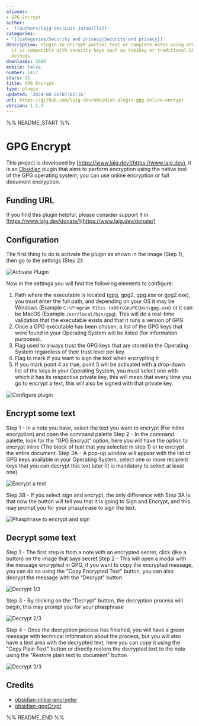 ```yaml
---
aliases:
- GPG Encrypt
author:
- '[[authors/lajg-dev|Luis Jaramillo]]'
categories:
- '[[categories/Security and privacy|Security and privacy]]'
description: Plugin to encrypt partial text or complete notes using GPG technology,
  it is compatible with security keys such as YubiKey or traditional GPG encryption
  methods
downloads: 1686
mobile: false
number: 1417
stars: 11
title: GPG Encrypt
type: plugin
updated: '2024-08-26T07:02:16'
url: https://github.com/lajg-dev/obsidian-plugin-gpg-inline-encrypt
version: 1.1.4
---
```


%% README_START %%

# GPG Encrypt

This project is developed by [https://www.lajg.dev](https://www.lajg.dev), it is an [Obsidian](https://obsidian.md) plugin that aims to perform encryption using the native tool of the GPG operating system, you can use online encryption or full document encryption.

## Funding URL

If you find this plugin helpful, please consider support it in [https://www.lajg.dev/donate/](https://www.lajg.dev/donate/)

## Configuration

The first thing to do is activate the plugin as shown in the image (Step 1), then go to the settings (Step 2):

![Activate Plugin](https://raw.githubusercontent.com/lajg-dev/obsidian-plugin-gpg-inline-encrypt/HEAD/img/Screenshot_01.png)

Now in the settings you will find the following elements to configure:

1. Path where the executable is located (gpg, gpg2, gpg.exe or gpg2.exe), you must enter the full path, and depending on your OS it may be Windows (Example `C:\Program Files (x86)\GnuPG\bin\gpg.exe`) or it can be MacOS (Example `/usr/local/bin/gpg`). This will do a real-time validation that the executable exists and that it runs a version of GPG
2. Once a GPG executable has been chosen, a list of the GPG keys that were found in your Operating System will be listed (for information purposes).
3. Flag used to always trust the GPG keys that are stored in the Operating System regardless of their trust level per key.
4. Flag to mark if you want to sign the text when encrypting it
5. If you mark point 4 as true, point 5 will be activated with a drop-down list of the keys in your Operating System, you must select one with which it has its respective private key, this will mean that every time you go to encrypt a text, this will also be signed with that private key.

![Configure plugin](https://raw.githubusercontent.com/lajg-dev/obsidian-plugin-gpg-inline-encrypt/HEAD/img/Screenshot_02.png)

## Encrypt some text

Step 1 - In a note you have, select the text you want to encrypt (For inline encryption) and open the command palette
Step 2 - In the command palette, look for the "GPG Encrypt" option, here you will have the option to encrypt inline (The block of text that you selected in step 1) or to encrypt the entire document.
Step 3A - A pop-up window will appear with the list of GPG keys available in your Operating System, select one or more recipient keys that you can decrypt this text later (It is mandatory to select at least one)

![Encrypt a text](https://raw.githubusercontent.com/lajg-dev/obsidian-plugin-gpg-inline-encrypt/HEAD/img/Screenshot_03.png)

Step 3B - If you select sign and encrypt, the only difference with Step 3A is that now the button will tell you that it is going to Sign and Encrypt, and this may prompt you for your phasphrase to sign the text.

![Phasphrase to encrypt and sign](https://raw.githubusercontent.com/lajg-dev/obsidian-plugin-gpg-inline-encrypt/HEAD/img/Screenshot_04.png)

## Decrypt some text

Step 1 - The first step is from a note with an encrypted secret, click (like a button) on the image that says secret
Step 2 - This will open a modal with the message encrypted in GPG, if you want to copy the encrypted message, you can do so using the "Copy Encrypted Text" button, you can also decrypt the message with the "Decrypt" button

![Decrypt 1/3](https://raw.githubusercontent.com/lajg-dev/obsidian-plugin-gpg-inline-encrypt/HEAD/img/Screenshot_05.png)

Step 3 - By clicking on the "Decrypt" button, the decryption process will begin, this may prompt you for your phasphrase

![Decrypt 2/3](https://raw.githubusercontent.com/lajg-dev/obsidian-plugin-gpg-inline-encrypt/HEAD/img/Screenshot_06.png)

Step 4 - Once the decryption process has finished, you will have a green message with technical information about the process, but you will also have a text area with the decrypted text, here you can copy it using the "Copy Plain Text" button or directly restore the decrypted text to the note using the "Restore plain text to document" button

![Decrypt 3/3](https://raw.githubusercontent.com/lajg-dev/obsidian-plugin-gpg-inline-encrypt/HEAD/img/Screenshot_07.png)

## Credits

- [obsidian-inline-encrypter](https://github.com/solargate/obsidian-inline-encrypter)
- [obsidian-gpgCrypt](https://github.com/tejado/obsidian-gpgCrypt)


%% README_END %%